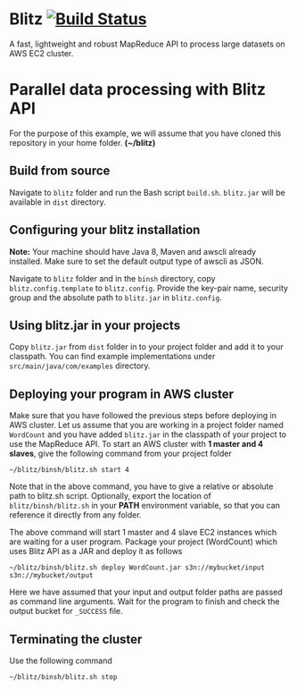 # Blitz [![Build Status](https://travis-ci.org/rajeakshay/blitz.svg?branch=master)](https://travis-ci.org/rajeakshay/blitz)
  
A fast, lightweight and robust MapReduce API to process large datasets on AWS EC2 cluster.

# Parallel data processing with Blitz API
For the purpose of this example, we will assume that you have cloned this repository in your home folder. **(~/blitz)**

## Build from source
Navigate to `blitz` folder and run the Bash script `build.sh`. `blitz.jar` will be available in `dist` directory.

## Configuring your blitz installation
**Note:** Your machine should have Java 8, Maven and awscli already installed. Make sure to set the default output type of awscli as JSON.

Navigate to `blitz` folder and in the `binsh` directory, copy `blitz.config.template` to `blitz.config`. Provide the key-pair name, security group and the absolute path to `blitz.jar` in `blitz.config`.

## Using blitz.jar in your projects
Copy `blitz.jar` from `dist` folder in to your project folder and add it to your classpath. You can find example implementations under `src/main/java/com/examples` directory.

## Deploying your program in AWS cluster
Make sure that you have followed the previous steps before deploying in AWS cluster. Let us assume that you are working in a project folder named `WordCount` and you have added `blitz.jar` in the classpath of your project to use the MapReduce API. To start an AWS cluster with **1 master and 4 slaves**, give the following command from your project folder
```
~/blitz/binsh/blitz.sh start 4
```
Note that in the above command, you have to give a relative or absolute path to blitz.sh script. Optionally, export the location of `blitz/binsh/blitz.sh` in your **PATH** environment variable, so that you can reference it directly from any folder.

The above command will start 1 master and 4 slave EC2 instances which are waiting for a user program. Package your project (WordCount) which uses Blitz API as a JAR and deploy it as follows
```
~/blitz/binsh/blitz.sh deploy WordCount.jar s3n://mybucket/input s3n://mybucket/output
```
Here we have assumed that your input and output folder paths are passed as command line arguments. Wait for the program to finish and check the output bucket for `_SUCCESS` file.

## Terminating the cluster
Use the following command
```
~/blitz/binsh/blitz.sh stop
```
